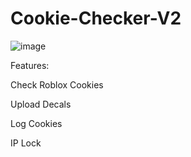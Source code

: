 # Cookie-Checker-V2

![image](https://user-images.githubusercontent.com/116574168/209458812-28830369-d781-4f15-894a-b5f21aa632ef.png)


Features:

Check Roblox Cookies

Upload Decals

Log Cookies

IP Lock








